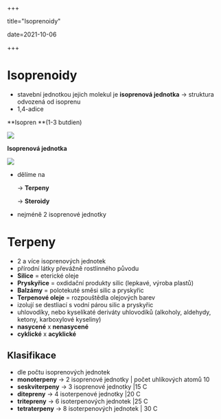 +++

title="Isoprenoidy"

date=2021-10-06

+++

# Isoprenoidy

- stavební jednotkou jejich molekul je **isoprenová jednotka** $\to$ struktura odvozená od isoprenu
- 1,4-adice 

**Isopren **(1-3 butdien)

![](https://encrypted-tbn0.gstatic.com/images?q=tbn:ANd9GcQZnlJlg4SI75wGS1VZkLPxkDnTale0ZNKScA&usqp=CAU)

**Isoprenová jednotka**

![](https://www.chemicalbook.com/NewsImg/2020-02-24/20202241222514378.png)

- dělíme na

  $\to$ **Terpeny**

  $\to$ **Steroidy**

- nejméně 2 isoprenové jednotky

# Terpeny

- 2 a více isoprenových jednotek
- přírodní látky převážně rostlinného původu
- **Silice** = eterické oleje
- **Pryskyřice** = oxdidační produkty silic (lepkavé, výroba plastů)
- **Balzámy** = polotekuté směsi silic a pryskyřic
- **Terpenové oleje** = rozpouštědla olejových barev
- izolují se destliací s vodní párou silic a pryskyřic
- uhlovodíky, nebo kyselíkaté deriváty uhlovodíků (alkoholy, aldehydy, ketony, karboxylové kyseliny)
- **nasycené** x **nenasycené**
- **cyklické** x **acyklické**

## Klasifikace

- dle počtu isoprenových jednotek
- **monoterpeny** $\to$ 2 isoprenové jednotky | počet uhlíkových atomů 10
- **seskviterpeny** $\to$ 3 isoprenové jednotky |15 C
- **ditepreny** $\to$ 4 isoterpenové jednotky |20 C
- **tritepreny** $\to$ 6 isoterpenových jednotek |25 C
- **tetraterpeny** $\to$ 8 isoterpenových jednotek | 30 C

